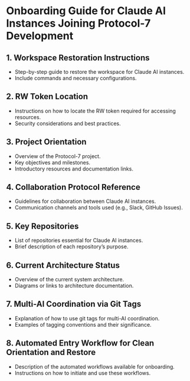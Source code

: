 # Onboarding Guide for Claude AI Instances Joining Protocol-7 Development

## 1. Workspace Restoration Instructions
- Step-by-step guide to restore the workspace for Claude AI instances.
- Include commands and necessary configurations.

## 2. RW Token Location
- Instructions on how to locate the RW token required for accessing resources.
- Security considerations and best practices.

## 3. Project Orientation
- Overview of the Protocol-7 project.
- Key objectives and milestones.
- Introductory resources and documentation links.

## 4. Collaboration Protocol Reference
- Guidelines for collaboration between Claude AI instances.
- Communication channels and tools used (e.g., Slack, GitHub Issues).

## 5. Key Repositories
- List of repositories essential for Claude AI instances.
- Brief description of each repository’s purpose.

## 6. Current Architecture Status
- Overview of the current system architecture.
- Diagrams or links to architecture documentation.

## 7. Multi-AI Coordination via Git Tags
- Explanation of how to use git tags for multi-AI coordination.
- Examples of tagging conventions and their significance.

## 8. Automated Entry Workflow for Clean Orientation and Restore
- Description of the automated workflows available for onboarding.
- Instructions on how to initiate and use these workflows.